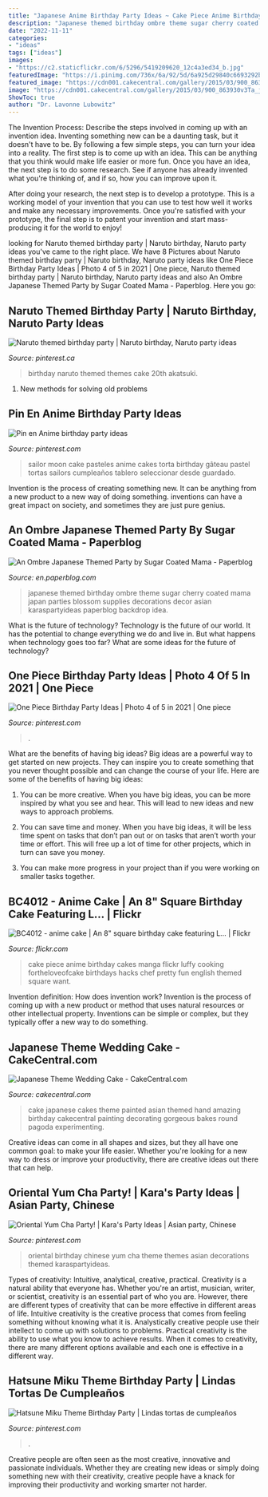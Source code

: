 ```yaml
---
title: "Japanese Anime Birthday Party Ideas ~ Cake Piece Anime Birthday Cakes Manga Flickr Luffy Cooking Fortheloveofcake Birthdays Hacks Chef Pretty Fun English Themed Square Want"
description: "Japanese themed birthday ombre theme sugar cherry coated mama japan parties blossom supplies decorations decor asian karaspartyideas paperblog backdrop idea"
date: "2022-11-11"
categories:
- "ideas"
tags: ["ideas"]
images:
- "https://c2.staticflickr.com/6/5296/5419209620_12c4a3ed34_b.jpg"
featuredImage: "https://i.pinimg.com/736x/6a/92/5d/6a925d29840c6693292b5c1eb90f3837.jpg"
featured_image: "https://cdn001.cakecentral.com/gallery/2015/03/900_863930v3Ta_japanese-theme-wedding-cake.jpg"
image: "https://cdn001.cakecentral.com/gallery/2015/03/900_863930v3Ta_japanese-theme-wedding-cake.jpg"
ShowToc: true
author: "Dr. Lavonne Lubowitz"
---
```



The Invention Process: Describe the steps involved in coming up with an invention idea.
Inventing something new can be a daunting task, but it doesn't have to be. By following a few simple steps, you can turn your idea into a reality.
The first step is to come up with an idea. This can be anything that you think would make life easier or more fun. Once you have an idea, the next step is to do some research. See if anyone has already invented what you're thinking of, and if so, how you can improve upon it.

After doing your research, the next step is to develop a prototype. This is a working model of your invention that you can use to test how well it works and make any necessary improvements. Once you're satisfied with your prototype, the final step is to patent your invention and start mass-producing it for the world to enjoy!

	

		
looking for Naruto themed birthday party | Naruto birthday, Naruto party ideas you've came to the right place. We have 8 Pictures about Naruto themed birthday party | Naruto birthday, Naruto party ideas like One Piece Birthday Party Ideas | Photo 4 of 5 in 2021 | One piece, Naruto themed birthday party | Naruto birthday, Naruto party ideas and also An Ombre Japanese Themed Party by Sugar Coated Mama - Paperblog. Here you go:
		
    
## Naruto Themed Birthday Party | Naruto Birthday, Naruto Party Ideas

<img loading=lazy src="https://i.pinimg.com/736x/05/67/28/056728777587c45f58037cdeeb4b10c9.jpg" onerror="this.onerror=null;this.src='https://tse1.mm.bing.net/th?id=OIP.juqhMboSyL9lTHKfXBp3sAHaJ3&amp;pid=15.1';" alt="Naruto themed birthday party | Naruto birthday, Naruto party ideas">

_Source: pinterest.ca_

>birthday naruto themed themes cake 20th akatsuki. 

	

1. New methods for solving old problems

    
## Pin En Anime Birthday Party Ideas

<img loading=lazy src="https://i.pinimg.com/736x/85/ff/24/85ff246dfe28e55b730aaaccf9f2eb70.jpg" onerror="this.onerror=null;this.src='https://tse2.mm.bing.net/th?id=OIP.kz1V_STAFGNpLp_zPxlUZQHaK3&amp;pid=15.1';" alt="Pin en Anime birthday party ideas">

_Source: pinterest.com_

>sailor moon cake pasteles anime cakes torta birthday gâteau pastel tortas sailors cumpleaños tablero seleccionar desde guardado. 

	

Invention is the process of creating something new. It can be anything from a new product to a new way of doing something. inventions can have a great impact on society, and sometimes they are just pure genius.

    
## An Ombre Japanese Themed Party By Sugar Coated Mama - Paperblog

<img loading=lazy src="http://m5.paperblog.com/i/61/615791/an-ombre-japanese-themed-party-by-sugar-coate-L-8i7Jw5.jpeg" onerror="this.onerror=null;this.src='https://tse4.mm.bing.net/th?id=OIP.aJxhnr0WMUiRaH2KaWsz9AHaLF&amp;pid=15.1';" alt="An Ombre Japanese Themed Party by Sugar Coated Mama - Paperblog">

_Source: en.paperblog.com_

>japanese themed birthday ombre theme sugar cherry coated mama japan parties blossom supplies decorations decor asian karaspartyideas paperblog backdrop idea. 

	

What is the future of technology?
Technology is the future of our world. It has the potential to change everything we do and live in. But what happens when technology goes too far? What are some ideas for the future of technology?

    
## One Piece Birthday Party Ideas | Photo 4 Of 5 In 2021 | One Piece

<img loading=lazy src="https://i.pinimg.com/736x/e4/95/c2/e495c293add912418823e3b8b4725044.jpg" onerror="this.onerror=null;this.src='https://tse4.mm.bing.net/th?id=OIP.nfXER4LBrkj53TxQYgCMpQHaJQ&amp;pid=15.1';" alt="One Piece Birthday Party Ideas | Photo 4 of 5 in 2021 | One piece">

_Source: pinterest.com_

>. 

	

What are the benefits of having big ideas?
Big ideas are a powerful way to get started on new projects. They can inspire you to create something that you never thought possible and can change the course of your life. Here are some of the benefits of having big ideas:
1. You can be more creative. When you have big ideas, you can be more inspired by what you see and hear. This will lead to new ideas and new ways to approach problems.

2. You can save time and money. When you have big ideas, it will be less time spent on tasks that don’t pan out or on tasks that aren’t worth your time or effort. This will free up a lot of time for other projects, which in turn can save you money.

3. You can make more progress in your project than if you were working on smaller tasks together.

    
## BC4012 - Anime Cake | An 8&quot; Square Birthday Cake Featuring L… | Flickr

<img loading=lazy src="https://c2.staticflickr.com/6/5296/5419209620_12c4a3ed34_b.jpg" onerror="this.onerror=null;this.src='https://tse1.mm.bing.net/th?id=OIP.fxsg2Ba2EbOayDnR_IzmuwHaGi&amp;pid=15.1';" alt="BC4012 - anime cake | An 8&quot; square birthday cake featuring L… | Flickr">

_Source: flickr.com_

>cake piece anime birthday cakes manga flickr luffy cooking fortheloveofcake birthdays hacks chef pretty fun english themed square want. 

	

Invention definition: How does invention work?
Invention is the process of coming up with a new product or method that uses natural resources or other intellectual property. Inventions can be simple or complex, but they typically offer a new way to do something.

    
## Japanese Theme Wedding Cake - CakeCentral.com

<img loading=lazy src="https://cdn001.cakecentral.com/gallery/2015/03/900_863930v3Ta_japanese-theme-wedding-cake.jpg" onerror="this.onerror=null;this.src='https://tse4.mm.bing.net/th?id=OIP.3WKmlt0ZKWTkzY1dKpnpZQHaKt&amp;pid=15.1';" alt="Japanese Theme Wedding Cake - CakeCentral.com">

_Source: cakecentral.com_

>cake japanese cakes theme painted asian themed hand amazing birthday cakecentral painting decorating gorgeous bakes round pagoda experimenting. 

	

Creative ideas can come in all shapes and sizes, but they all have one common goal: to make your life easier. Whether you're looking for a new way to dress or improve your productivity, there are creative ideas out there that can help.

    
## Oriental Yum Cha Party! | Kara&#039;s Party Ideas | Asian Party, Chinese

<img loading=lazy src="https://i.pinimg.com/736x/1a/3d/55/1a3d5549440a87efc12fae185506ed56.jpg" onerror="this.onerror=null;this.src='https://tse2.mm.bing.net/th?id=OIP.Gv8BGtbAjbG2Wikk4HSOHQHaLG&amp;pid=15.1';" alt="Oriental Yum Cha Party! | Kara&#039;s Party Ideas | Asian party, Chinese">

_Source: pinterest.com_

>oriental birthday chinese yum cha theme themes asian decorations themed karaspartyideas. 

	

Types of creativity: Intuitive, analytical, creative, practical.
Creativity is a natural ability that everyone has. Whether you're an artist, musician, writer, or scientist, creativity is an essential part of who you are. However, there are different types of creativity that can be more effective in different areas of life. Intuitive creativity is the creative process that comes from feeling something without knowing what it is. Analystically creative people use their intellect to come up with solutions to problems. Practical creativity is the ability to use what you know to achieve results. When it comes to creativity, there are many different options available and each one is effective in a different way.

    
## Hatsune Miku Theme Birthday Party | Lindas Tortas De Cumpleaños

<img loading=lazy src="https://i.pinimg.com/736x/6a/92/5d/6a925d29840c6693292b5c1eb90f3837.jpg" onerror="this.onerror=null;this.src='https://tse4.mm.bing.net/th?id=OIP.BlLcWyB7iEzHau0fYUEwiAHaJ3&amp;pid=15.1';" alt="Hatsune Miku Theme Birthday Party | Lindas tortas de cumpleaños">

_Source: pinterest.com_

>. 

	

Creative people are often seen as the most creative, innovative and passionate individuals. Whether they are creating new ideas or simply doing something new with their creativity, creative people have a knack for improving their productivity and working smarter not harder.

